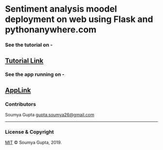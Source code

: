# Sentiment analysis moodel deployment on web using Flask and pythonanywhere.com 

### See the tutorial on - 
[Tutorial Link](https://medium.com/@soumyansh/embedding-sentiment-analysis-model-into-a-web-application-93b76ab6348c)
 ---
 
### See the app running on - 
[AppLink](http://soumyansh26.pythonanywhere.com/)
 --- 
 ### Contributors
 Soumya Gupta <gupta.soumya26@gmail.com>

---
### License & Copyright
[MIT](https://choosealicense.com/licenses/mit/)
© Soumya Gupta, 2019.




